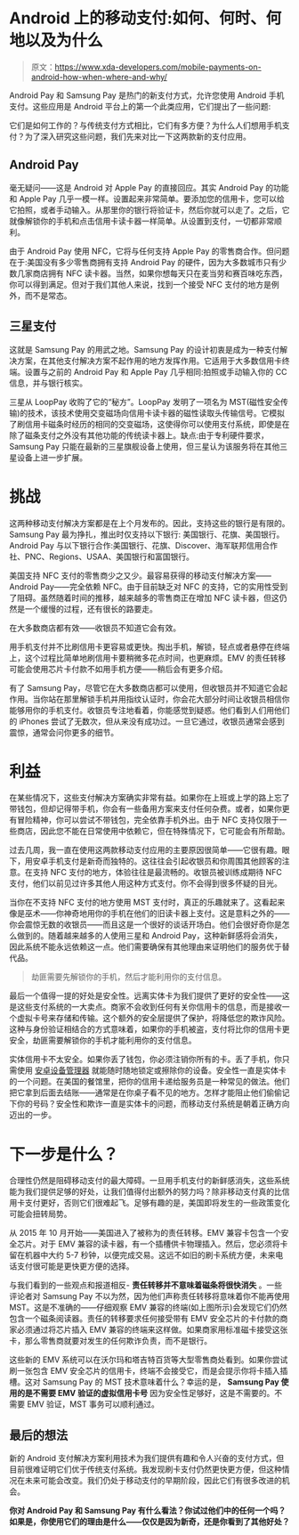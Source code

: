 # Android 上的移动支付:如何、何时、何地以及为什么

> 原文：<https://www.xda-developers.com/mobile-payments-on-android-how-when-where-and-why/>

Android Pay 和 Samsung Pay 是热门的新支付方式，允许您使用 Android 手机支付。这些应用是 Android 平台上的第一个此类应用，它们提出了一些问题:

它们是如何工作的？与传统支付方式相比，它们有多方便？为什么人们想用手机支付？为了深入研究这些问题，我们先来对比一下这两款新的支付应用。

## Android Pay

毫无疑问——这是 Android 对 Apple Pay 的直接回应。其实 Android Pay 的功能和 Apple Pay 几乎一模一样。设置起来非常简单。要添加您的信用卡，您可以给它拍照，或者手动输入。从那里你的银行将验证卡，然后你就可以走了。之后，它就像解锁你的手机和点击信用卡读卡器一样简单。从设置到支付，一切都非常顺利。

由于 Android Pay 使用 NFC，它将与任何支持 Apple Pay 的零售商合作。但问题在于:美国没有多少零售商拥有支持 Android Pay 的硬件，因为大多数城市只有少数几家商店拥有 NFC 读卡器。当然，如果你想每天只在麦当劳和赛百味吃东西，你可以得到满足。但对于我们其他人来说，找到一个接受 NFC 支付的地方是例外，而不是常态。

## **三星支付**

这就是 Samsung Pay 的用武之地。Samsung Pay 的设计初衷是成为一种支付解决方案，在其他支付解决方案不起作用的地方发挥作用。它适用于大多数信用卡终端。设置与之前的 Android Pay 和 Apple Pay 几乎相同:拍照或手动输入你的 CC 信息，并与银行核实。

三星从 LoopPay 收购了它的“秘方”。LoopPay 发明了一项名为 MST(磁性安全传输)的技术，该技术使用交变磁场向信用卡读卡器的磁性读取头传输信号。它模拟了刷信用卡磁条时经历的相同的交变磁场，这使得你可以使用支付系统，即使是在除了磁条支付之外没有其他功能的传统读卡器上。缺点:由于专利硬件要求，Samsung Pay 只能在最新的三星旗舰设备上使用，但三星认为该服务将在其他三星设备上进一步扩展。

# 挑战

这两种移动支付解决方案都是在上个月发布的。因此，支持这些的银行是有限的。Samsung Pay 最为挣扎，推出时仅支持以下银行: 美国银行、花旗、美国银行。Android Pay 与以下银行合作:美国银行、花旗、Discover、海军联邦信用合作社、PNC、Regions、USAA、美国银行和富国银行。

美国支持 NFC 支付的零售商少之又少。最容易获得的移动支付解决方案——Android Pay——完全依赖 NFC。由于目前缺乏对 NFC 的支持，它的实用性受到了阻碍。虽然随着时间的推移，越来越多的零售商正在增加 NFC 读卡器，但这仍然是一个缓慢的过程，还有很长的路要走。

在大多数商店都有效——收银员不知道它会有效。

用手机支付并不比刷信用卡更容易或更快。掏出手机，解锁，轻点或者悬停在终端上，这个过程比简单地刷信用卡要稍微多花点时间，也更麻烦。EMV 的责任转移可能会使用芯片卡付款不如用手机方便——稍后会有更多介绍。

有了 Samsung Pay，尽管它在大多数商店都可以使用，但收银员并不知道它会起作用。当你站在那里解锁手机并用指纹认证时，你会花大部分时间让收银员相信你能够用你的手机支付。收银员专注地看着，你能感觉到疑惑。他们看到人们用他们的 iPhones 尝试了无数次，但从来没有成功过。一旦它通过，收银员通常会感到震惊，通常会问你更多的细节。

# 利益

在某些情况下，这些支付解决方案确实非常有益。如果你在上班或上学的路上忘了带钱包，但却记得带手机，你会有一些备用方案来支付任何杂费。或者，如果你更有冒险精神，你可以尝试不带钱包，完全依靠手机外出。由于 NFC 支持仅限于一些商店，因此您不能在日常使用中依赖它，但在特殊情况下，它可能会有所帮助。

过去几周，我一直在使用这两款移动支付应用的主要原因很简单——它很有趣。眼下，用安卓手机支付是新奇而独特的。这往往会引起收银员和你周围其他顾客的注意。在支持 NFC 支付的地方，体验往往是最流畅的。收银员被训练成期待 NFC 支付，他们以前见过许多其他人用这种方式支付。你不会得到很多怀疑的目光。

当你在不支持 NFC 支付的地方使用 MST 支付时，真正的乐趣就来了。这看起来像是巫术——你神奇地用你的手机在他们的旧读卡器上支付。这是意料之外的——你会震惊无数的收银员——而且这是一个很好的谈话开场白。他们会很好奇你是怎么做到的。随着越来越多的人使用三星和 Android Pay，这种新鲜感将会消失，因此系统不能永远依赖这一点。他们需要确保有其他理由来证明他们的服务优于替代品。

> 劫匪需要先解锁你的手机，然后才能利用你的支付信息。

最后一个值得一提的好处是安全性。远离实体卡为我们提供了更好的安全性——这是这些支付系统的一大卖点。商家不会收到任何有关你信用卡的信息，而是接收一个虚拟卡号来存储和传输。这个额外的安全层提供了保护，将降低您的欺诈风险。 这种与身份验证相结合的方式意味着，如果你的手机被盗，支付将比你的信用卡更安全，劫匪需要解锁你的手机才能利用你的支付信息。

实体信用卡不太安全。如果你丢了钱包，你必须注销你所有的卡。丢了手机，你只需使用 [安卓设备管理器](https://www.android.com/devicemanager/) 就能随时随地锁定或擦除你的设备。安全性一直是实体卡的一个问题。在美国的餐馆里，把你的信用卡递给服务员是一种常见的做法。他们把它拿到后面去结账——通常是在你桌子看不见的地方。怎样才能阻止他们偷偷记下你的号码？安全性和欺诈一直是实体卡的问题，而移动支付系统是朝着正确方向迈出的一步。

# 下一步是什么？

合理性仍然是阻碍移动支付的最大障碍。一旦用手机支付的新鲜感消失，这些系统能为我们提供足够的好处，让我们值得付出额外的努力吗？除非移动支付真的比信用卡支付更好，否则它们很难起飞。足够有趣的是，美国即将发生的一些政策变化可能会扭转局势。

从 2015 年 10 月开始——美国进入了被称为[](https://en.wikipedia.org/wiki/EMV)的责任转移。EMV 兼容卡包含一个安全芯片。对于 EMV 兼容的读卡器，有一个插槽供卡物理插入。然后，您必须将卡留在机器中大约 5-7 秒钟，以便完成交易。这远不如旧的刷卡系统方便，未来电话支付很可能是更快更方便的选择。

与我们看到的一些观点和报道相反- **责任转移并不意味着磁条将很快消失** 。一些评论者对 Samsung Pay 不以为然，因为他们声称责任转移将意味着你不能再使用 MST。这是不准确的——仔细观察 EMV 兼容的终端(如上图所示)会发现它们仍然包含一个磁条阅读器。责任的转移要求任何接受带有 EMV 安全芯片的卡付款的商家必须通过将芯片插入 EMV 兼容的终端来这样做。如果商家用标准磁卡接受这张卡，那么零售商就要对发生的任何欺诈负责，而不是银行。

这些新的 EMV 系统可以在沃尔玛和塔吉特百货等大型零售商处看到。如果你尝试刷一张包含 EMV 安全芯片的信用卡，终端不会接受它，而是会提示你将卡插入插槽。这对 Samsung Pay 的 MST 技术意味着什么？幸运的是， **Samsung Pay 使用的是不需要 EMV 验证的虚拟信用卡号** 因为安全性足够好，这是不需要的。不需要 EMV 验证，MST 事务可以顺利通过。

## 最后的想法

新的 Android 支付解决方案利用技术为我们提供有趣和令人兴奋的支付方式，但目前很难证明它们优于传统支付系统。我发现刷卡支付仍然更快更方便，但这种情况在未来可能会改变。我们仍处于移动支付的早期阶段，因此它们有很多改进的机会。

**你对 Android Pay 和 Samsung Pay 有什么看法？你试过他们中的任何一个吗？如果是，你使用它们的理由是什么——仅仅是因为新奇，还是你看到了其他好处？**